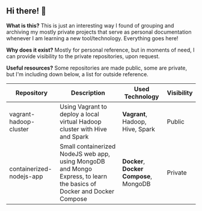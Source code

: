## Hi there! 👋

**What is this?** This is just an interesting way I found of grouping and archiving my mostly private projects that serve as personal documentation whenever I am learning a new tool/technology. Everything goes here!

**Why does it exist?** Mostly for personal reference, but in moments of need, I can provide visibility to the private repositories, upon request.

**Useful resources?** Some repositories are made public, some are private, but I'm including down below, a list for outside reference.

| Repository      | Description | Used Technology | Visibility |
| ----------- | ----------- | ----------- | ----------- |
| vagrant-hadoop-cluster | Using Vagrant to deploy a local virtual Hadoop cluster with Hive and Spark | **Vagrant**, Hadoop, Hive, Spark | Public |
| containerized-nodejs-app | Small containerized NodeJS web app, using MongoDB and Mongo Express, to learn the basics of Docker and Docker Compose | **Docker**, **Docker Compose**, MongoDB | Private |

